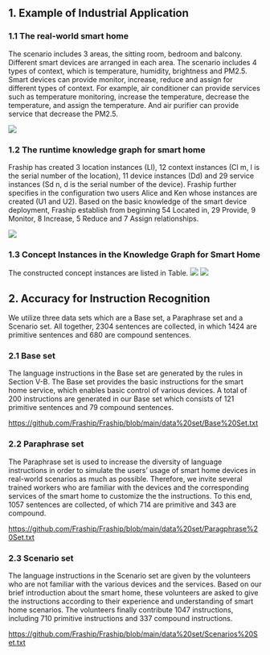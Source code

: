 ## 1. Example of Industrial Application


### 1.1 The real-world smart home
   The scenario includes 3 areas, the sitting room, bedroom and balcony. Different smart devices are arranged in each area. The scenario includes 4 types of context, which is temperature, humidity, brightness and PM2.5. Smart devices can provide monitor, increase, reduce and assign for different types of context. For example, air conditioner can provide services such as temperature monitoring, increase the temperature, decrease the temperature, and assign the temperature. And air purifier can provide service that decrease the PM2.5.




<a href="https://sm.ms/image/a9k24uswTP8SrBn" target="_blank"><img src="https://i.loli.net/2021/04/19/a9k24uswTP8SrBn.png" ></a>

### 1.2  The runtime knowledge graph for smart home

Fraship has created 3 location instances (Ll), 12 context instances (Cl m, l is the serial number of the location), 11 device instances (Dd) and 29 service instances (Sd n, d is the serial number of the device). Fraship further specifies in the configuration two users Alice and Ken whose instances are created (U1 and U2). Based on the basic knowledge of the smart device deployment, Fraship establish from beginning 54 Located in, 29 Provide, 9 Monitor, 8 Increase, 5 Reduce and 7 Assign relationships.

<a href="https://sm.ms/image/q5ERfIASGzFLnbo" target="_blank"><img src="https://i.loli.net/2021/04/19/q5ERfIASGzFLnbo.png" ></a>



### 1.3  Concept Instances in the Knowledge Graph for Smart Home

The constructed concept instances are listed in Table.
<a href="https://sm.ms/image/ykOjlctn5QiGwsV" target="_blank"><img src="https://i.loli.net/2021/05/06/ykOjlctn5QiGwsV.png" ></a>
<a href="https://sm.ms/image/tefuCOTRxPK7oq3" target="_blank"><img src="https://i.loli.net/2021/05/06/tefuCOTRxPK7oq3.png" ></a>



## 2. Accuracy for Instruction Recognition

We utilize three data sets which are a Base set, a Paraphrase set and a Scenario set. All together, 2304 sentences are collected, in which 1424 are primitive sentences and 680 are compound sentences.

### 2.1 Base set
The language instructions in the Base set are generated by the rules in Section V-B. The Base set provides the basic instructions for the smart home service, which enables basic control of various devices. A total of 200 instructions are generated in our Base set which consists of 121 primitive sentences and 79 compound sentences.


https://github.com/Fraship/Fraship/blob/main/data%20set/Base%20Set.txt

### 2.2 Paraphrase set
The Paraphrase set is used to increase the diversity of language instructions in order to simulate the users’ usage of smart home devices in real-world scenarios as much as possible. Therefore, we invite several trained workers who are familiar with the devices and the corresponding services of the smart home to customize the the instructions. To this end, 1057 sentences are collected, of which 714 are primitive and 343 are compound.

https://github.com/Fraship/Fraship/blob/main/data%20set/Paragphrase%20Set.txt

### 2.3 Scenario set
The language instructions in the Scenario set are given by the volunteers who are not familiar with the various devices and the services. Based on our brief introduction about the smart home, these volunteers are asked to give the instructions according to their experience and understanding of smart home scenarios. The volunteers finally contribute 1047 instructions, including 710 primitive instructions and 337 compound instructions.

https://github.com/Fraship/Fraship/blob/main/data%20set/Scenarios%20Set.txt
